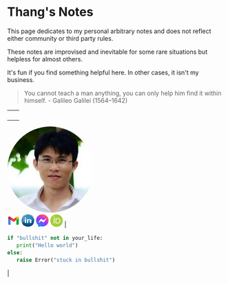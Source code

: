# Thang's Notes

This page dedicates to my personal arbitrary notes and does not reflect either community or third party rules. 

These notes are improvised and inevitable for some rare situations but helpless for almost others. 

It's fun if you find something helpful here. In other cases, it isn't my business.

>
> You cannot teach a man anything, you can only help him find it within himself. - Galileo Galilei (1564–1642)
>

<!-- add picutres in table-->
|            |              |
| :--------: | :----------- |
| <!-- ![](./assets/images/my_picture3x3.jpg) --> <br>
<img src="./assets/images/my_picture3x3.jpg" style="border-radius: 50%"/> <br>
[![](./assets/images/icon_email.png)](mailto:caothangckt@gmail.com) 
[![](./assets/images/icon_linkedin.jpg)](https://www.linkedin.com/in/thang-nguyen-5b458a218) 
[![](./assets/images/icon_messenger.png)](https://www.facebook.com/thangckt5) 
[![](./assets/images/icon_ORCID.png)](https://orcid.org/0000-0001-9826-5397) |
 ```python
if "bullshit" not in your_life:
    print("Hello world")
else:
    raise Error("stuck in bullshit")
```
|

<!--- #### [My CV](https://thangckt.github.io/cv) -->


